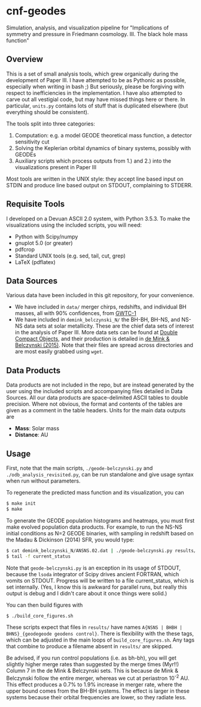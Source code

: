 # cnf-geodes
Simulation, analysis, and visualization pipeline for "Implications of symmetry and pressure in Friedmann cosmology. III. The black hole mass function"

## Overview

This is a set of small analysis tools, which grew organically during the development of Paper III.  I have attempted to be as Pythonic as possible, especially when writing in bash ;)  But seriously, please be forgiving with respect to inefficiencies in the implementation.  I have also attempted to carve out all vestigial code, but may have missed things here or there.  In particular, `units.py` contains lots of stuff that is duplicated elsewhere (but everything should be consistent).

The tools split into three categories:
1. Computation: e.g. a model GEODE theoretical mass function, a detector sensitivity cut
2. Solving the Keplerian orbital dynamics of binary systems, possibly with GEODEs
3. Auxiliary scripts which process outputs from 1.) and 2.) into the visualizations present in Paper III

Most tools are written in the UNIX style: they accept line based input on STDIN and produce line based output on STDOUT, complaining to STDERR.

## Requisite Tools

I developed on a Devuan ASCII 2.0 system, with Python 3.5.3.  To make the visualizations using the included scripts, you will need:

+ Python with Scipy/numpy
+ gnuplot 5.0 (or greater)
+ pdfcrop
+ Standard UNIX tools (e.g. sed, tail, cut, grep)
+ LaTeX (pdflatex)

## Data Sources

Various data have been included in this git repository, for your convenience.
+ We have included in `data/` merger chirps, redshifts, and individual BH masses, all with 90% confidences, from [GWTC-1](https://arxiv.org/abs/1811.12907)
+ We have included in `demink_belczynski_N/` the BH-BH, BH-NS, and NS-NS data sets at solar metallicity.  These are the chief data sets of interest in the analysis of Paper III.  More data sets can be found at [Double Compact Objects](https://www.syntheticuniverse.org/dco_initial.php), and their production is detailed in [de Mink & Belczynski (2015)](http://adsabs.harvard.edu/abs/2015arXiv150603573D).  Note that their files are spread across directories and are most easily grabbed using `wget`.

## Data Products

Data products are not included in the repo, but are instead generated by the user using the included scripts and accompanying files detailed in Data Sources.  All our data products are space-delimited ASCII tables to double precision.  Where not obvious, the format and contents of the tables are given as a comment in the table headers.  Units for the main data outputs are

+ **Mass**: Solar mass
+ **Distance**: AU

## Usage

First, note that the main scripts, `./geode-belczynski.py` and `./odb_analysis_revisited.py`, can be run standalone and give usage syntax when run without parameters.

To regenerate the predicted mass function and its visualization, you can 
```bash
$ make init
$ make
```
To generate the GEODE population histograms and heatmaps, you must first make evolved population data products.  For example, to run the NS-NS initial conditions as N=2 GEODE binaries, with sampling in redshift based on the Madau & Dickinson (2014) SFR, you would type:
```bash
$ cat demink_belczynski_N/ANSNS.02.dat | ./geode-belczynski.py results/ANSNS_geodegeode geode-geode madau > /dev/null & 
$ tail -f current_status
```
Note that `geode-belczynski.py` is an exception in its usage of STDOUT, because the `lsoda` integrator of Scipy drives ancient FORTRAN, which vomits on STDOUT.  Progress will be written to a file current_status, which is set internally.  (Yes, I know this is awkward for parallel runs, but really this output is debug and I didn't care about it once things were solid.)

You can then build figures with
```bash
$ ./build_core_figures.sh
```
These scripts expect that files in `results/` have names `A{NSNS | BHBH | BHNS}_{geodegeode geodens control}`.  There is flexibility with the these tags, which can be adjusted in the main loops of `build_core_figures.sh`.   Any tags that combine to produce a filename absent in `results/` are skipped.

Be advised, if you run control populations (i.e. as bh-bh), you will get slightly higher merge rates than suggested by the merge times (Myr!!) Column 7 in the de Mink & Belczynski sets.  This is because de Mink & Belczynski follow the entire merger, whereas we cut at periastron 10<sup>-2</sup> AU.  This effect produces a 0.7% to 1.9% increase in merger rate, where the upper bound comes from the BH-BH systems.  The effect is larger in these systems because their orbital frequencies are lower, so they radiate less.